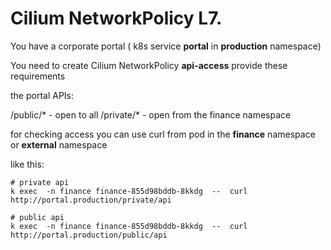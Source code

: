 # Cilium NetworkPolicy  L7.

You have a corporate portal ( k8s service **portal** in **production** namespace)

You need to create  Cilium NetworkPolicy **api-access** provide these requirements 

the portal  APIs: 

/public/*  - open to all
/private/* - open from the finance namespace

for checking access you can use curl from pod in  the **finance** namespace or **external**  namespace

like this:


```
# private api
k exec  -n finance finance-855d98bddb-8kkdg  --  curl http://portal.production/private/api

# public api
k exec  -n finance finance-855d98bddb-8kkdg  --  curl http://portal.production/public/api 
```